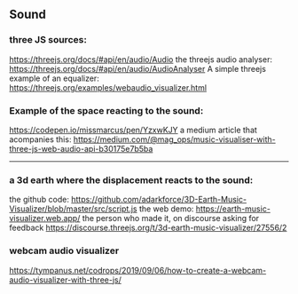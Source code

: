 ## Sound

### three JS sources:
https://threejs.org/docs/#api/en/audio/Audio
the threejs audio analyser:
https://threejs.org/docs/#api/en/audio/AudioAnalyser 
A simple threejs example of an equalizer:
https://threejs.org/examples/webaudio_visualizer.html


### Example of the space reacting to the sound:
https://codepen.io/missmarcus/pen/YzxwKJY
a medium article that acompanies this:
https://medium.com/@mag_ops/music-visualiser-with-three-js-web-audio-api-b30175e7b5ba

--- 

### a 3d earth where the displacement reacts to the sound:
the github code:
https://github.com/adarkforce/3D-Earth-Music-Visualizer/blob/master/src/script.js
the web demo:
https://earth-music-visualizer.web.app/
the person who made it, on discourse asking for feedback
https://discourse.threejs.org/t/3d-earth-music-visualizer/27556/2

### webcam audio visualizer
https://tympanus.net/codrops/2019/09/06/how-to-create-a-webcam-audio-visualizer-with-three-js/

